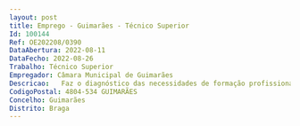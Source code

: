 ```yaml
--- 
layout: post
title: Emprego - Guimarães - Técnico Superior
Id: 100144
Ref: OE202208/0390
DataAbertura: 2022-08-11
DataFecho: 2022-08-26
Trabalho: Técnico Superior
Empregador: Câmara Municipal de Guimarães
Descricao:   Faz o diagnóstico das necessidades de formação profissional dos recursos humanos do município  elabora o Plano Anual de Formação  faz o acompanhamento, monitorização e avaliação da atividade formativa  prepara e organiza os dossiers técnico pedagógicos  organiza todos os processos de formação  define objetivos, recruta formadores, seleciona formandos, elabora horários e cronogramas, verifica a assiduidade dos formandos  faz a avaliação da eficácia da formação, emite os certificados de participação  assegura a inserção de dados na plataforma informática em uso para a área de atividade  articula a gestão dos processos pedagógicos com todos os agentes envolvidos, designadamente com os formadores  assegura o interface e relacionamento com entidades externas e interlocutores internos em matéria formativa  gere a bolsa de formadores internos, mantendo a a atualizada  garante o cumprimento das normas e requisitos do processo de formação profissional nos ternos das instruções de trabalho e outras normas definidas no âmbito do Sistema de Gestão de Qualidade  elabora cadernos de encargos, memórias descritivas e especificações para concursos públicos ou adjudicações na área da formação profissional  assegura a gestão dos recursos afetos à atividade formativa (materiais e humanos), acompanha e apoia o desempenho de todos os agentes da formação  prepara e organiza os dossiers de candidaturas a financiamentos públicos, comunitários ou outros  elabora os relatórios de avaliação da atividade formativa  pode coordenar equipas de trabalho  pode ser designado gestor de contrato, no âmbito do Código dos Contratos Públicos  colabora na organização de processos de candidatura a financiamentos comunitários, da administração central ou outros  garante o cumprimento das atribuições que lhe forem delegadas ou subdelegadas, nos termos da legislação em vigor  contribui para a transmissão de conhecimentos específicos da sua área de atividade, em contexto de trabalho ou de formação profissional interna (a colegas, a novos colaboradores, a estagiários, etc.)  Pode realizar outras atividades, não especificadas anteriormente, de igual complexidade funcional, necessárias à prossecução dos objetivos e bom funcionamento do serviço e do município.
CodigoPostal: 4804-534 GUIMARÃES
Concelho: Guimarães
Distrito: Braga
--- 
```

